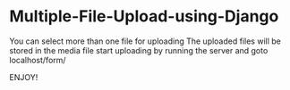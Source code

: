 # Multiple-File-Upload-using-Django

You can select more than one file for uploading 
The uploaded files will be stored in the media file
start uploading by running the server and goto localhost/form/

ENJOY!

